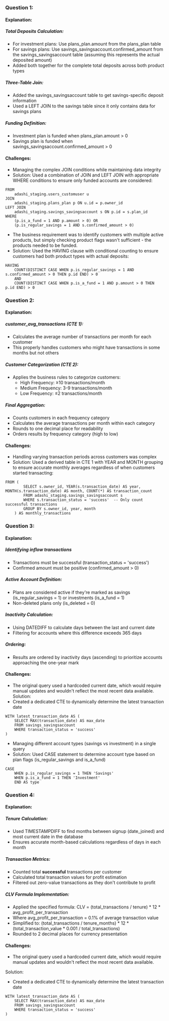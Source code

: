 ### Question 1:

#### Explanation:

##### Total Deposits Calculation:

- For investment plans: Use plans_plan.amount from the plans_plan table
- For savings plans: Use savings_savingsaccount.confirmed_amount from the savings_savingsaccount table (assuming this represents the actual deposited amount)
- Added both together for the complete total deposits across both product types

##### Three-Table Join:

- Added the savings_savingsaccount table to get savings-specific deposit information
- Used a LEFT JOIN to the savings table since it only contains data for savings plans

##### Funding Definition:

- Investment plan is funded when plans_plan.amount > 0
- Savings plan is funded when savings_savingsaccount.confirmed_amount > 0

#### Challenges:

- Managing the complex JOIN conditions while maintaining data integrity
- Solution: Used a combination of JOIN and LEFT JOIN with appropriate WHERE conditions to ensure only funded accounts are considered:

```
FROM
    adashi_staging.users_customuser u
JOIN
    adashi_staging.plans_plan p ON u.id = p.owner_id
LEFT JOIN
    adashi_staging.savings_savingsaccount s ON p.id = s.plan_id
WHERE
    (p.is_a_fund = 1 AND p.amount > 0) OR
    (p.is_regular_savings = 1 AND s.confirmed_amount > 0)
```

- The business requirement was to identify customers with multiple active products, but simply checking product flags wasn't sufficient - the products needed to be funded.
- Solution: Used the HAVING clause with conditional counting to ensure customers had both product types with actual deposits:

```
HAVING 
    COUNT(DISTINCT CASE WHEN p.is_regular_savings = 1 AND s.confirmed_amount > 0 THEN p.id END) > 0
    AND 
    COUNT(DISTINCT CASE WHEN p.is_a_fund = 1 AND p.amount > 0 THEN p.id END) > 0
```

### Question 2:

#### Explanation:

##### customer_avg_transactions (CTE 1):

- Calculates the average number of transactions per month for each customer
- This properly handles customers who might have transactions in some months but not others

##### Customer Categorization (CTE 2):

- Applies the business rules to categorize customers:
    - High Frequency: ≥10 transactions/month
    - Medium Frequency: 3-9 transactions/month
    - Low Frequency: ≤2 transactions/month

##### Final Aggregation:

- Counts customers in each frequency category
- Calculates the average transactions per month within each category
- Rounds to one decimal place for readability
- Orders results by frequency category (high to low)

#### Challenges:

- Handling varying transaction periods across customers was complex
- Solution: Used a derived table in CTE 1 with YEAR and MONTH grouping to ensure accurate monthly averages regardless of when customers started transacting:
```
FROM (
        SELECT s.owner_id, YEAR(s.transaction_date) AS year, MONTH(s.transaction_date) AS month, COUNT(*) AS transaction_count
        FROM adashi_staging.savings_savingsaccount s
        WHERE s.transaction_status = 'success'  -- Only count successful transactions
        GROUP BY s.owner_id, year, month
    ) AS monthly_transactions
```

### Question 3:

#### Explanation:

##### Identifying inflow transactions

- Transactions must be successful (transaction_status = 'success')
- Confirmed amount must be positive (confirmed_amount > 0)

##### Active Account Definition:

- Plans are considered active if they're marked as savings (is_regular_savings = 1) or investments (is_a_fund = 1)
- Non-deleted plans only (is_deleted = 0)

##### Inactivity Calculation:

- Using DATEDIFF to calculate days between the last and current date
- Filtering for accounts where this difference exceeds 365 days

##### Ordering:

- Results are ordered by inactivity days (ascending) to prioritize accounts approaching the one-year mark

#### Challenges:

- The original query used a hardcoded current date, which would require manual updates and wouldn't reflect the most recent data available.
Solution:
- Created a dedicated CTE to dynamically determine the latest transaction date

```
WITH latest_transaction_date AS (
    SELECT MAX(transaction_date) AS max_date
    FROM savings_savingsaccount
    WHERE transaction_status = 'success'
)
```
- Managing different account types (savings vs investment) in a single query
- Solution: Used CASE statement to determine account type based on plan flags (is_regular_savings and is_a_fund)

```
CASE 
    WHEN p.is_regular_savings = 1 THEN 'Savings'
    WHEN p.is_a_fund = 1 THEN 'Investment'
    END AS type
```
### Question 4:

#### Explanation:

##### Tenure Calculation:

- Used TIMESTAMPDIFF to find months between signup (date_joined) and most current date in the database
- Ensures accurate month-based calculations regardless of days in each month

##### Transaction Metrics:

- Counted total **successful** transactions per customer
- Calculated total transaction values for profit estimation
- Filtered out zero-value transactions as they don't contribute to profit

##### CLV Formula Implementation:

- Applied the specified formula: CLV = (total_transactions / tenure) * 12 * avg_profit_per_transaction
- Where avg_profit_per_transaction = 0.1% of average transaction value
- Simplified to: (total_transactions / tenure_months) * 12 * (total_transaction_value * 0.001 / total_transactions)
- Rounded to 2 decimal places for currency presentation

#### Challenges:

- The original query used a hardcoded current date, which would require manual updates and wouldn't reflect the most recent data available.

Solution:
- Created a dedicated CTE to dynamically determine the latest transaction date

```
WITH latest_transaction_date AS (
    SELECT MAX(transaction_date) AS max_date
    FROM savings_savingsaccount
    WHERE transaction_status = 'success'
)
```